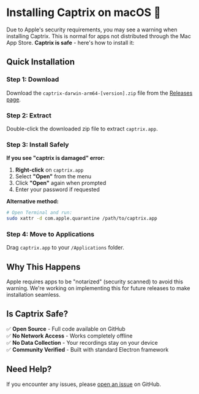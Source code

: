# Installing Captrix on macOS 🍎

Due to Apple's security requirements, you may see a warning when installing Captrix. This is normal for apps not distributed through the Mac App Store. **Captrix is safe** - here's how to install it:

## Quick Installation

### Step 1: Download

Download the `captrix-darwin-arm64-[version].zip` file from the [Releases page](https://github.com/Hexploration-Inc/captrix/releases).

### Step 2: Extract

Double-click the downloaded zip file to extract `captrix.app`.

### Step 3: Install Safely

**If you see "captrix is damaged" error:**

1. **Right-click** on `captrix.app`
2. Select **"Open"** from the menu
3. Click **"Open"** again when prompted
4. Enter your password if requested

**Alternative method:**

```bash
# Open Terminal and run:
sudo xattr -d com.apple.quarantine /path/to/captrix.app
```

### Step 4: Move to Applications

Drag `captrix.app` to your `/Applications` folder.

## Why This Happens

Apple requires apps to be "notarized" (security scanned) to avoid this warning. We're working on implementing this for future releases to make installation seamless.

## Is Captrix Safe?

✅ **Open Source** - Full code available on GitHub  
✅ **No Network Access** - Works completely offline  
✅ **No Data Collection** - Your recordings stay on your device  
✅ **Community Verified** - Built with standard Electron framework

## Need Help?

If you encounter any issues, please [open an issue](https://github.com/Hexploration-Inc/captrix/issues) on GitHub.
